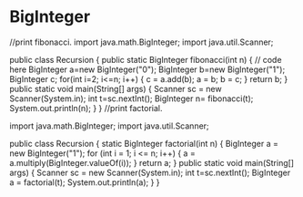 # BigInteger
//print fibonacci.
import java.math.BigInteger;
import java.util.Scanner;

public class Recursion {
    public static BigInteger fibonacci(int n) {
        // code here
        BigInteger a=new BigInteger("0");
        BigInteger b=new BigInteger("1");
        BigInteger c;
        for(int i=2; i<=n; i++) {
            c = a.add(b);
            a = b;
            b = c;
        }
        return b;
    }
    public static void main(String[] args) {
        Scanner sc = new Scanner(System.in);
        int t=sc.nextInt();
        BigInteger n= fibonacci(t);
        System.out.println(n);
    }
}
//print factorial.

import java.math.BigInteger;
import java.util.Scanner;

public class Recursion {
   static BigInteger factorial(int n) {
       BigInteger a = new BigInteger("1");
       for (int i = 1; i <= n; i++) {
           a = a.multiply(BigInteger.valueOf(i));
       }
       return a;
   }
    public static void main(String[] args) {
        Scanner sc = new Scanner(System.in);
        int t=sc.nextInt();
        BigInteger a =  factorial(t);
        System.out.println(a);
    }
}
